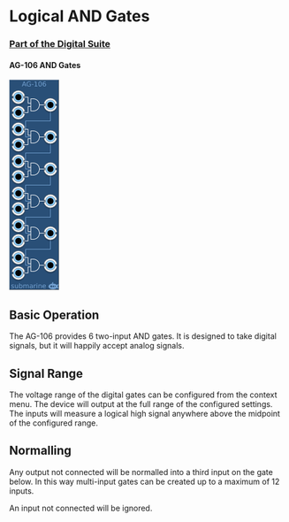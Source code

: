 # Logical AND Gates
### [Part of the Digital Suite](DS.md)
#### AG-106 AND Gates


![View of the AND Gates](AG.png "AND Gates")

## Basic Operation

The AG-106 provides 6 two-input AND gates. It is designed to take digital signals, but it will happily accept analog signals. 

## Signal Range

The voltage range of the digital gates can be configured from the context menu. The device will output at the full range of the configured settings. The inputs will measure a logical high signal anywhere above the midpoint of the configured range.

## Normalling

Any output not connected will be normalled into a third input on the gate below. In this way multi-input gates can be created up to a maximum of 12 inputs. 

An input not connected will be ignored.
